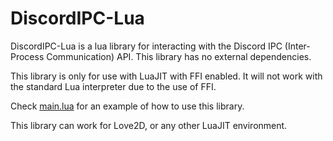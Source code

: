 # DiscordIPC-Lua

DiscordIPC-Lua is a lua library for interacting with the Discord IPC (Inter-Process Communication) API. This library has no external dependencies.

This library is only for use with LuaJIT with FFI enabled. It will not work with the standard Lua interpreter due to the use of FFI.

Check [main.lua](main.lua) for an example of how to use this library.

This library can work for Love2D, or any other LuaJIT environment.